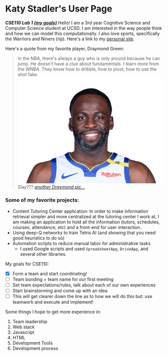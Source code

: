 # Katy Stadler's User Page
***CSE110 Lab 1 _[(my goals)](#110-goals)_***
Hello! I am a 3rd year Cognitive Science and Computer Science student at UCSD. I am interested in the way people think and how we can model this computationally. I also love sports, specifically the Warriors and Niners (rip). Here's a link to my [personal site](https://kstad21.github.io/).

Here's a quote from my favorite player, Draymond Green:
> In the NBA, there's always a guy who is only around because he can jump. He doesn't have a clue about fundamentals. I learn more from the WNBA. They know how to dribble, how to pivot, how to use the shot fake. 
![Draymond Green](draymond.png)
Slay???
[_another Draymond pic..._](draymond-2.png)

### Some of my favorite projects:
- Content Tutoring Center application: In order to make information retrieval simpler and more centralized at the tutoring center I work at, I am making an application to hold all the information (tutors, schedules, courses, attendance, etc) and a front-end for user interaction. 
- Using deep-Q networks to train Tetris AI (and showing that you need good heuristics to do so)
- Automation scripts to reduce manual labor for administrative tasks
  - I used Google scripts and used `SpreadsheetApp`, `DriveApp`, and several other libraries.

<a name="110-goals"></a>
My goals for CSE110:
- [x] Form a team and start coordinating!
- [ ] Team bonding + team name for our first meeting
- [ ] Set team expectations/rules, talk about each of our own experiences
- [ ] Start brainstorming and come up with an idea
- [ ] This will get clearer down the line as to how we will do this but: use teamwork and execute and implement!

Some things I hope to get more experience in: 
1. Team leadership
2. Web stack
3. Javascript
4. HTML
5. Development Tools 
6. Development process
